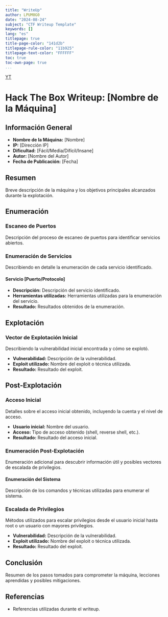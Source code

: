 ```yaml
---
title: "WriteUp"
author: LPUM0G0
date: "2024-08-24"
subject: "CTF Writeup Template"
keywords: []
lang: "es"
titlepage: true
title-page-color: "141d2b"
titlepage-rule-color: "11b925"
titlepage-text-color: "FFFFFF"
toc: true
toc-own-page: true
...
```


[YT](https://youtu.be/u0eFap03oDY?si=YyC-P4nYwGOonfCk)

# Hack The Box Writeup: [Nombre de la Máquina]

## Información General
- **Nombre de la Máquina:** [Nombre]
- **IP:** [Dirección IP]
- **Dificultad:** [Fácil/Media/Difícil/Insane]
- **Autor:** [Nombre del Autor]
- **Fecha de Publicación:** [Fecha]

## Resumen
Breve descripción de la máquina y los objetivos principales alcanzados durante la explotación.

## Enumeración

### Escaneo de Puertos
Descripción del proceso de escaneo de puertos para identificar servicios abiertos.

### Enumeración de Servicios
Describiendo en detalle la enumeración de cada servicio identificado.

#### Servicio [Puerto/Protocolo]
- **Descripción:** Descripción del servicio identificado.
- **Herramientas utilizadas:** Herramientas utilizadas para la enumeración del servicio.
- **Resultado:** Resultados obtenidos de la enumeración.

## Explotación

### Vector de Explotación Inicial
Describiendo la vulnerabilidad inicial encontrada y cómo se explotó.

- **Vulnerabilidad:** Descripción de la vulnerabilidad.
- **Exploit utilizado:** Nombre del exploit o técnica utilizada.
- **Resultado:** Resultado del exploit.

## Post-Explotación

### Acceso Inicial
Detalles sobre el acceso inicial obtenido, incluyendo la cuenta y el nivel de acceso.

- **Usuario inicial:** Nombre del usuario.
- **Acceso:** Tipo de acceso obtenido (shell, reverse shell, etc.).
- **Resultado:** Resultado del acceso inicial.

### Enumeración Post-Explotación
Enumeración adicional para descubrir información útil y posibles vectores de escalada de privilegios.

#### Enumeración del Sistema
Descripción de los comandos y técnicas utilizadas para enumerar el sistema.

### Escalada de Privilegios
Métodos utilizados para escalar privilegios desde el usuario inicial hasta root o un usuario con mayores privilegios.

- **Vulnerabilidad:** Descripción de la vulnerabilidad.
- **Exploit utilizado:** Nombre del exploit o técnica utilizada.
- **Resultado:** Resultado del exploit.

## Conclusión
Resumen de los pasos tomados para comprometer la máquina, lecciones aprendidas y posibles mitigaciones.

## Referencias
- Referencias utilizadas durante el writeup.
